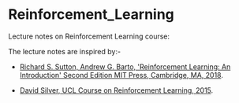 # Reinforcement_Learning
Lecture notes on Reinforcement Learning course:

The lecture notes are inspired by:-

- [Richard S. Sutton, Andrew G. Barto, 'Reinforcement Learning: An Introduction' Second Edition MIT Press, Cambridge, MA, 2018](http://www.incompleteideas.net/book/the-book-2nd.html).

- [David Silver, UCL Course on Reinforcement Learning, 2015](https://www.davidsilver.uk/teaching/).
